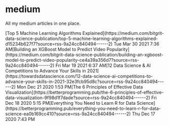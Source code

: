 # medium
All my medium articles in one place.

<!-- BLOG-POST-LIST:START -->[Top 5 Machine Learning Algorithms Explained](https://medium.com/bitgrit-data-science-publication/top-5-machine-learning-algorithms-explained-d15234b627f7?source=rss-9a24cc840494------2)  Tue Mar 30 2021 7:36 AM[Building an XGBoost Model to Predict Video Popularity](https://medium.com/bitgrit-data-science-publication/building-an-xgboost-model-to-predict-video-popularity-ce4a39a356d7?source=rss-9a24cc840494------2)  Fri Mar 19 2021 6:37 AM[12 Data Science & AI Competitions to Advance Your Skills in 2021](https://towardsdatascience.com/12-data-science-ai-competitions-to-advance-your-skills-in-2021-32e3fcb95d8c?source=rss-9a24cc840494------2)  Mon Dec 21 2020 1:53 PM[The 6 Principles of Effective Data Visualization](https://betterprogramming.pub/the-6-principles-of-effective-data-visualization-9f98d1f7dade?source=rss-9a24cc840494------2)  Fri Dec 18 2020 5:15 PM[Everything You Need to Learn R for Data Science](https://betterprogramming.pub/everything-you-need-to-learn-r-for-data-science-ea0b169cc410?source=rss-9a24cc840494------2)  Thu Dec 17 2020 7:43 PM<!-- BLOG-POST-LIST:END -->
